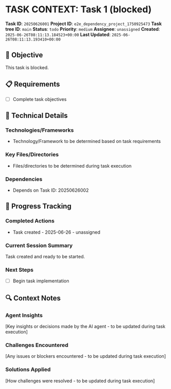 # TASK CONTEXT: Task 1 (blocked)

**Task ID**: `20250626001`
**Project ID**: `e2e_dependency_project_1750925473`
**Task tree ID**: `main`
**Status**: `todo`
**Priority**: `medium`
**Assignee**: `unassigned`
**Created**: `2025-06-26T08:11:13.184523+00:00`
**Last Updated**: `2025-06-26T08:11:13.193410+00:00`

## 🎯 Objective
This task is blocked.

## 📋 Requirements
- [ ] Complete task objectives

## 🔧 Technical Details
### Technologies/Frameworks
- Technology/Framework to be determined based on task requirements

### Key Files/Directories
- Files/directories to be determined during task execution

### Dependencies
- Depends on Task ID: 20250626002

## 🚀 Progress Tracking
### Completed Actions
- Task created - 2025-06-26 - unassigned

### Current Session Summary
Task created and ready to be started.

### Next Steps
- [ ] Begin task implementation

## 🔍 Context Notes
### Agent Insights
[Key insights or decisions made by the AI agent - to be updated during task execution]

### Challenges Encountered
[Any issues or blockers encountered - to be updated during task execution]

### Solutions Applied
[How challenges were resolved - to be updated during task execution]
